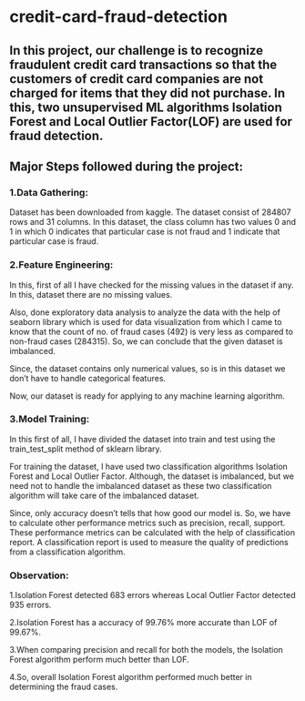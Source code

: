 # credit-card-fraud-detection

## In this project, our challenge is to recognize fraudulent credit card transactions so that the customers of credit card companies are not charged for items that they did not purchase. In this, two unsupervised ML algorithms Isolation Forest and Local Outlier Factor(LOF) are used for fraud detection.

## Major Steps followed during the project:

### 1.Data Gathering:

Dataset has been downloaded from kaggle. The dataset consist of 284807 rows and 31 columns. In this dataset, the class column has two values 0 and 1 in which 0 indicates that particular case is not fraud and 1 indicate that particular case is fraud.

### 2.Feature Engineering:

In this, first of all I have checked for the missing values in the dataset if any. In this, dataset there are no missing values.

Also, done exploratory data analysis to analyze the data with the help of seaborn library which is used for data visualization from which I came to know that the count of no. of fraud cases (492) is very less as compared to non-fraud cases (284315).
So, we can conclude that the given dataset is imbalanced.

Since, the dataset contains only numerical values, so is in this dataset we don’t have to handle categorical features.

Now, our dataset is ready for applying to any machine learning algorithm.

### 3.Model Training:

In this first of all, I have divided the dataset into train and test using the train_test_split method of sklearn library.

For training the dataset, I have used two classification algorithms Isolation Forest and Local Outlier Factor. Although, the dataset is imbalanced, but we need not to handle the imbalanced dataset as these two classification algorithm will take care of the imbalanced dataset.

Since, only accuracy doesn’t tells that how good our model is. So, we have to calculate other performance metrics such as precision, recall, support. These performance metrics can be calculated with the help of classification report.
A classification report is used to measure the quality of predictions from a classification algorithm.

### Observation:

1.Isolation Forest detected 683 errors whereas Local Outlier Factor detected 935 errors.

2.Isolation Forest has a accuracy of 99.76% more accurate than LOF of 99.67%.

3.When comparing precision and recall for both the models, the Isolation Forest algorithm perform much better than LOF.

4.So, overall Isolation Forest algorithm performed much better in determining the fraud cases.
